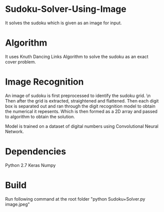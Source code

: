 # Sudoku-Solver-Using-Image
It solves the sudoku which is given as an image for input.

# Algorithm
It uses Knuth Dancing Links Algorithm to solve the sudoku as an exact cover problem.

# Image Recognition
An image of sudoku is first preprocessed to identify the sudoku grid. \n
Then after the grid is extracted, straightened and flattened.
Then each digit box is separated out and ran through the digit recognition model to obtain the numerical it repesents.
Which is then formed as a 2D array and passed to algorithm to obtain the solution.

Model is trained on a dataset of digital numbers using Convolutional Neural Network.

# Dependencies
Python 2.7
Keras
Numpy

# Build
Run following command at the root folder
"python Sudoku+Solver.py image.jpeg"

